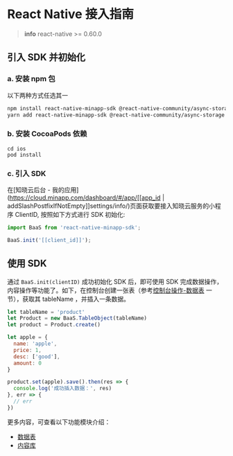 # React Native 接入指南

> **info**
> react-native >= 0.60.0

## 引入 SDK 并初始化

### a. 安装 npm 包

以下两种方式任选其一

```sh
npm install react-native-minapp-sdk @react-native-community/async-storage --save  // npm
yarn add react-native-minapp-sdk @react-native-community/async-storage  // yarn
```

### b. 安装 CocoaPods 依赖

```
cd ios
pod install
```

### c. 引入 SDK

在[知晓云后台 - 我的应用](https://cloud.minapp.com/dashboard/#/app/[[app_id | addSlashPostfixIfNotEmpty]]settings/info/)页面获取要接入知晓云服务的小程序 ClientID, 按照如下方式进行 SDK 初始化:

```js
import BaaS from 'react-native-minapp-sdk';

BaaS.init('[[client_id]]');
```

## 使用 SDK

通过 `BaaS.init(clientID)` 成功初始化 SDK 后，即可使用 SDK 完成数据操作，内容操作等功能了。如下，在控制台创建一张表（参考[控制台操作-数据表](../dashboard/schema.md) 一节），获取其 tableName ，并插入一条数据。

```js
let tableName = 'product'
let Product = new BaaS.TableObject(tableName)
let product = Product.create()

let apple = {
  name: 'apple',
  price: 1,
  desc: ['good'],
  amount: 0
}

product.set(apple).save().then(res => {
  console.log('成功插入数据：', res)
}, err => {
  // err
})
```

更多内容，可查看以下功能模块介绍：

* [数据表](../schema/README.md)
* [内容库](../content/README.md)
